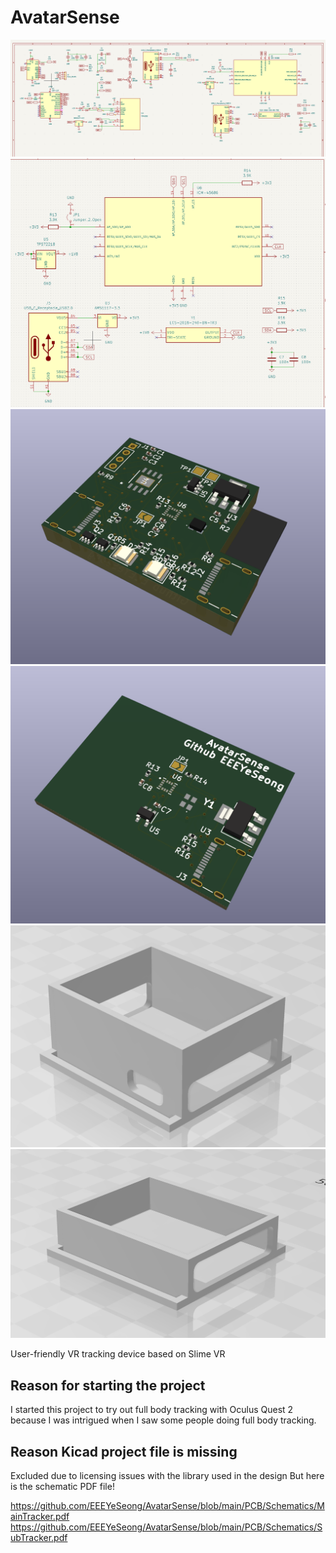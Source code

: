 # AvatarSense
![](assets/sch_1.png)
![](assets/sch_4.png)
![](assets/pcb_1.png)
![](assets/pcb_3.png)
![](assets/cad_1.png)
![](assets/cad_2.png)

User-friendly VR tracking device based on Slime VR

## Reason for starting the project

I started this project to try out full body tracking with Oculus Quest 2 because I was intrigued when I saw some people doing full body tracking.

## Reason Kicad project file is missing

Excluded due to licensing issues with the library used in the design
But here is the schematic PDF file!

https://github.com/EEEYeSeong/AvatarSense/blob/main/PCB/Schematics/MainTracker.pdf<br>
https://github.com/EEEYeSeong/AvatarSense/blob/main/PCB/Schematics/SubTracker.pdf
